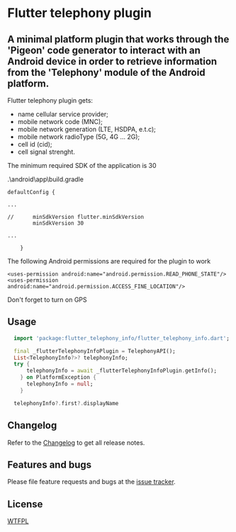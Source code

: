 # Flutter telephony plugin

## A minimal platform plugin that works through the 'Pigeon' code generator to interact with an Android device in order to retrieve information from the 'Telephony' module of the Android platform.

Flutter telephony plugin gets:
 - name cellular service provider;
 - mobile network code (MNC);
 - mobile network generation (LTE, HSDPA, e.t.c);
 - mobile network radioType (5G, 4G ... 2G);
 - cell id (cid);
 - cell signal strenght.

The minimum required SDK of the application is 30

.\android\app\build.gradle

```
defaultConfig {

...

//      minSdkVersion flutter.minSdkVersion
        minSdkVersion 30

...

    }
```


The following Android permissions are required for the plugin to work

```
<uses-permission android:name="android.permission.READ_PHONE_STATE"/>
<uses-permission android:name="android.permission.ACCESS_FINE_LOCATION"/>
```
Don't forget to turn on GPS

## Usage

```dart
  import 'package:flutter_telephony_info/flutter_telephony_info.dart';

  final _flutterTelephonyInfoPlugin = TelephonyAPI();
  List<TelephonyInfo?>? telephonyInfo;
  try {
      telephonyInfo = await _flutterTelephonyInfoPlugin.getInfo();
    } on PlatformException {
      telephonyInfo = null;
    }

  telephonyInfo?.first?.displayName
```

## Changelog  
  
Refer to the [Changelog](https://github.com/grfc-ru/flutter_telephony_info/blob/main/CHANGELOG.md) to get all release notes.  
  
  
## Features and bugs  
  
Please file feature requests and bugs at the [issue tracker][tracker].
  
[tracker]: https://github.com/grfc-ru/flutter_telephony_info/issues
  
  
## License  
  
[WTFPL](https://github.com/grfc-ru/flutter_telephony_info/blob/main/LICENSE)